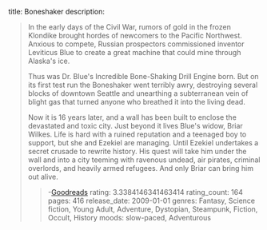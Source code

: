 title: Boneshaker
description: <Blockquote>
In the early days of the Civil War, rumors of gold in the frozen Klondike brought hordes of newcomers to the Pacific Northwest. Anxious to compete, Russian prospectors commissioned inventor Leviticus Blue to create a great machine that could mine through Alaska's ice. 

Thus was Dr. Blue's Incredible Bone-Shaking Drill Engine born. But on its first test run the Boneshaker went terribly awry, destroying several blocks of downtown Seattle and unearthing a subterranean vein of blight gas that turned anyone who breathed it into the living dead. 

Now it is 16 years later, and a wall has been built to enclose the devastated and toxic city. Just beyond it lives Blue's widow, Briar Wilkes. Life is hard with a ruined reputation and a teenaged boy to support, but she and Ezekiel are managing. Until Ezekiel undertakes a secret crusade to rewrite history. His quest will take him under the wall and into a city teeming with ravenous undead, air pirates, criminal overlords, and heavily armed refugees. And only Briar can bring him out alive.
<Blockquote>
-<a href="http://www.goodreads.com/book/show/7733239-boneshaker">Goodreads</a>
rating: 3.3384146341463414
rating_count: 164
pages: 416
release_date: 2009-01-01
genres: Fantasy, Science fiction, Young Adult, Adventure, Dystopian, Steampunk, Fiction, Occult, History
moods: slow-paced, Adventurous